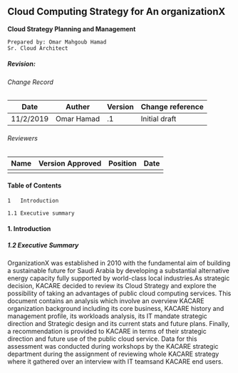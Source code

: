 ## Cloud Computing Strategy for An organizationX

__Cloud Strategy Planning and Management__



    Prepared by: Omar Mahgoub Hamad
    Sr. Cloud Architect


 
##### Revision:
###### Change Record

Date | Auther | Version | Change reference
--- | --- | --- | ---
11/2/2019 | Omar Hamad | .1 | Initial draft |


###### Reviewers 

Name | Version Approved | Position | Date
--- | --- | --- | ---
 |  |  |  |


#### Table of Contents
```
1   Introduction

1.1 Executive summary
```




####    1. Introduction
#####   1.2 Executive Summary

OrganizationX was  established  in  2010  with  the fundamental  aim  of  building  a  sustainable  future  for  Saudi  Arabia  by  developing  a  substantial alternative energy capacity fully supported by world-class local industries.As strategic decision, KACARE decided to review its Cloud Strategy and explore the possibility of taking an advantages of public cloud computing services. This document contains an analysis which involve an  overview  KACARE  organization  background  including  its  core  business,  KACARE  history  and management profile, its workloads analysis, its IT mandate strategic direction and Strategic design and its current stats and future plans. Finally, a recommendation is provided to KACARE in terms of their strategic direction and future use of the public cloud service. Data for this assessment was conducted during  workshops  by  the  KACARE  strategic  department  during  the  assignment  of  reviewing  whole KACARE strategy where it gathered over an interview with IT teamsand KACARE end users.

